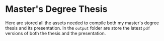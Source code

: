 # Master's Degree Thesis
Here are stored all the assets needed to compile both my master's degree thesis
and its presentation. In the `output` folder are store the latest `pdf` versions
of both the thesis and the presentation.
